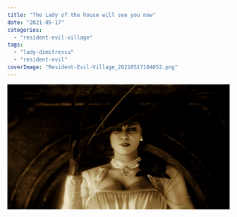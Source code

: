 ```yaml
---
title: "The Lady of the house will see you now"
date: "2021-05-17"
categories: 
  - "resident-evil-village"
tags: 
  - "lady-dimitrescu"
  - "resident-evil"
coverImage: "Resident-Evil-Village_20210517184052.png"
---
```


[![](images/Resident-Evil-Village_20210517184052-1024x576.png)](https://davidpeach.co.uk/wp-content/uploads/2023/04/Resident-Evil-Village_20210517184052.png)
